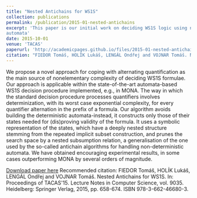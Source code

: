 ```yaml
---
title: "Nested Antichains for WS1S"
collection: publications
permalink: /publication/2015-01-nested-antichains
excerpt: 'This paper is our initial work on deciding WS1S logic using non-deterministic finite
automata'
date: 2015-10-01
venue: 'TACAS'
paperurl: 'http://academicpages.github.io/files/2015-01-nested-antichains.pdf'
citation: "FIEDOR Tomáš, HOLÍK Lukáš, LENGÁL Ondřej and VOJNAR Tomáš. Nested Antichains for WS1S. In: Proceedings of TACAS'15. Lecture Notes in Computer Science, vol. 9035. Heidelberg: Springer Verlag, 2015, pp. 658-674. ISBN 978-3-662-46680-3."
---
```


We propose a novel approach for coping with alternating quantification as the main source of
nonelementary complexity of deciding WS1S formulae. Our approach is applicable within the
state-of-the-art automata-based WS1S decision procedure implemented, e.g., in MONA. The way in
which the standard decision procedure processes quantifiers involves determinization, with its
worst case exponential complexity, for every quantifier alternation in the prefix of a formula. Our
algorithm avoids building the deterministic automata-instead, it constructs only those of their
states needed for (dis)proving validity of the formula. It uses a symbolic representation of the
states, which have a deeply nested structure stemming from the repeated implicit subset
construction, and prunes the search space by a nested subsumption relation, a generalisation of the
one used by the so-called antichain algorithms for handling non-deterministic automata. We have
obtained encouraging experimental results, in some cases outperforming MONA by several orders of
magnitude.

[Download paper here](http://academicpages.github.io/files/2015-01-nested-antichains.pdf)
Recommended citation: FIEDOR Tomáš, HOLÍK Lukáš, LENGÁL Ondřej and VOJNAR Tomáš. Nested Antichains for WS1S. In: Proceedings of TACAS\'15. Lecture Notes in Computer Science, vol. 9035. Heidelberg: Springer Verlag, 2015, pp. 658-674. ISBN 978-3-662-46680-3.
